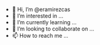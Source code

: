- 👋 Hi, I’m @eramirezcas
- 👀 I’m interested in ...
- 🌱 I’m currently learning ...
- 💞️ I’m looking to collaborate on ...
- 📫 How to reach me ...

<!---
eramirezcas/eramirezcas is a ✨ special ✨ repository because its `README.md` (this file) appears on your GitHub profile.
You can click the Preview link to take a look at your changes.
--->
